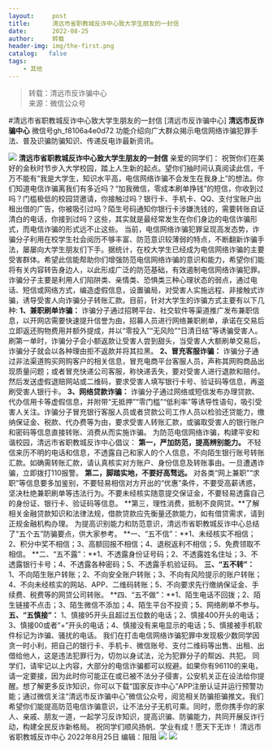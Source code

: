 ```yaml
---
layout:     post
title:      清远市省职教城反诈中心致大学生朋友的一封信
date:       2022-08-25
author:     转载
header-img: img/the-first.png
catalog:   false
tags:
    - 其他
---
```


<blockquote><p>转载：清远市反诈骗中心<br>
来源：微信公众号</p></blockquote>

#清远市省职教城反诈中心致大学生朋友的一封信
[清远市反诈骗中心]
**清远市反诈骗中心**
微信号gh_f8106a4e0d72
功能介绍向广大群众揭示电信网络诈骗犯罪手法、普及识骗防骗知识、传递反电诈最新资讯。

![]({{site.baseurl}}/postimg/3CxTSiafadcic5zyXUfbXLUClzlpaoknCpV4bErPg2kuuS97hoJJbNCtFOVZ9X0j5W26HDaregC5kibiaLGl8CPr9A.gif)
**清远市省职教城反诈中心致大学生朋友的一封信**
亲爱的同学们：
祝贺你们在美好的金秋时节步入大学校园，踏上人生新的起点。望你们抽时间认真阅读此信，千万不能有“我是大学生，知识水平高，电信网络诈骗不会发生在我身上”的想法。你们知道电信诈骗离我们有多近吗？“加我微信，零成本刷单挣钱”的短信，你收到过吗？门槛极低的校园贷邀请，你接触过吗？银行卡、手机卡、QQ、支付宝账户出租出借的广告，你被吸引过吗？陌生号码通知你银行卡涉嫌洗钱的，需要转账自证清白的电话，你接到过吗？这些，其实就是最经常发生在你们身边的电信诈骗形式，而电信诈骗的形式远不止这些。
当前，电信网络诈骗犯罪呈现高发态势，诈骗分子利用在校学生社会阅历不够丰富、防范意识较薄弱的特点，不断翻新诈骗手法，屡屡向大学生朋友们下手。据统计，在校大学生已经成为电信网络诈骗的主要受害群体。希望此信能帮助你们增强防范电信网络诈骗的意识和能力，希望你们能将有关内容转告身边人，以此形成广泛的防范基础，有效遏制电信网络诈骗犯罪。
诈骗分子主要是利用人们陷阱类、亲情类、恐惧类三种心理状态的弱点，通过电话、短信或网络方式，编造虚假信息，设置骗局，对受害人实施远程、非接触式诈骗，诱导受害人向诈骗分子转账汇款。目前，针对大学生的诈骗方式主要有以下几种:
**1、兼职刷单诈骗：**
诈骗分子通过招聘平台、社交软件等渠道推广发布兼职信息，以开网店需要快速提升信誉为由，招募人员进行网络兼职刷单，承诺在交易后立即返还购物费用并额外提成，并以“零投入”“无风险”“日清日结”等诱骗受害人。刷第一单时，诈骗分子会小额返款让受害人尝到甜头，当受害人大额刷单交易后，诈骗分子就会以各种理由拒不返款并将其拉黑。
**2、冒充客服诈骗：**
诈骗分子通过非法渠道购买网购客户的相关信息，冒充电商平台客服人员，声称其网购商品出现质量问题；或者冒充快递公司客服，称快递丢失，要对受害人进行退款和赔付。然后发送虚假退赔网站或二维码，要求受害人填写银行卡号、验证码等信息，再盗刷受害人银行卡。
**3、网络贷款诈骗：**
诈骗分子通过网络或短信发布办理贷款、代办信用卡等虚假信息，并附带“无抵押”“零门槛”“低利率”等诱导性语句，吸引受害人关注。诈骗分子冒充银行客服人员或者贷款公司工作人员以检验还贷能力，缴纳保证金、税款、代办费等为由，要求受害人转账汇款，或骗取受害人的银行账户和密码等信息直接转账、消费从而实施诈骗。
为防范电信网络诈骗，构建平安和谐校园，清远市省职教城反诈中心倡议：
**第一，严加防范，提高辨别能力。**
不轻信来历不明的电话和信息，不透露自己和家人的个人信息，不向陌生银行账号转账汇款。如确需转账汇款，请认真核实对方账户、身份信息及转账事由。一旦遭遇诈骗，立即拨打110报警。
**第二，脚踏实地，不要好高骛远。**
对各类“网上兼职”“求职”等信息要多加鉴别，不要轻易相信对方开出的“优惠”条件，不要受高薪诱惑，坚决杜绝兼职刷单等违法行为。不要未经核实随意提交保证金，不要轻易透露自己的身份证、银行卡、验证码等信息。
**第三，理性消费，抵制不良网贷。**了解相关金融贷款知识和法律法规，借款贷款应先衡量还款能力，如有借贷需求，请到正规金融机构办理。
为提高识别能力和防范意识，清远市省职教城反诈中心总结了“五个五”防骗要点，供大家参考。
**一、“五不信”：**1、未经核实不相信；2、积分中奖不相信；3、高额回报不相信；4、退税返利不相信；5、免费领取不相信。
**二、“五不露”：**1、不透露身份证号码；2、不透露姓名住址；3、不透露银行卡号；4、不透露各种密码；5、不透露手机验证码。
**三、“五不转”：**
1、不向陌生账户转账；2、不向安全账户转账；3、不向有风险提示的账户转账；4、不向未经核实的网站、APP、二维码转账；5、不向要求先行缴纳保证金、手续费、税费等的网贷公司转账。
**四、“五不做”：**1、陌生电话不回拨；2、陌生链接不点击；3、陌生微信不添加；4、陌生平台不投资；5、网络刷单不参与。
**五、“五慎接”：**
1、慎接95开头且超过五位数的电话；2、慎接400开头的电话；3、慎接00或者“+”开头的电话；4、慎接没有来电显示的电话；5、慎接被手机软件标记为诈骗、骚扰的电话。
我们在打击电信网络诈骗犯罪中发现极少数同学因贪一时小利，把自己的银行卡、手机卡、微信账号、支付二维码等出售、出租、出借给他人，这是违法犯罪行为，切勿以身试法，沦为犯罪分子的帮凶、共犯。
同学们，请牢记以上内容，大部分的电信诈骗都可以规避。如果你有96110的来电，请一定要接，因为此时你可能正在或已被不法分子侵害，公安机关正在设法给你提醒。想了解更多反诈知识，你可以下载“国家反诈中心”APP注册认证并运行预警功能；通过微信关注“清远市反诈骗中心”微信公众号，阅览相关防骗拒骗推文。我们希望你们能提高防范电信诈骗意识，让不法分子无机可乘。同时，愿你携手你的家人、亲戚、朋友一道，一起学习反诈知识，提高识骗、防骗能力，共同开展反诈行动，构建全民反诈新格局。
祝同学们顺风扬帆、学业有成！愿天下无诈！
清远市省职教城反诈中心
2022年8月25日
编辑：阻阻
![]({{site.baseurl}}/postimg/SUycX2yckdJ5YVVCpDYl0c5CbMTO3KgBTesbSxe5zKHlm2GQsTWAFTgswCXscN6Y9vuJHFcE77orSK7ClzYOdg.jpeg)
![]({{site.baseurl}}/postimg/3CxTSiafadcic5zyXUfbXLUClzlpaoknCpErldQhhamfG7KH1qHGrr3icT9iaAoE1B4noSO7EewO2k8fys5pMuaoog.gif)
